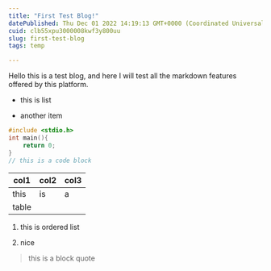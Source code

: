 ```yaml
---
title: "First Test Blog!"
datePublished: Thu Dec 01 2022 14:19:13 GMT+0000 (Coordinated Universal Time)
cuid: clb55xpu3000008kwf3y800uu
slug: first-test-blog
tags: temp

---
```


Hello this is a test blog, and here I will test all the markdown features offered by this platform.

*   this is list
    
*   another item
    

```c
#include <stdio.h>
int main(){
    return 0;
}
// this is a code block
```

| col1 | col2 | col3 |
| --- | --- | --- |
| this | is | a |
| table |  |  |

1.  this is ordered list
    
2.  nice
    

> this is a block quote  
